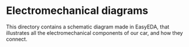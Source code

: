 Electromechanical diagrams
====

This directory contains a schematic diagram made in EasyEDA, that illustrates all the electromechanical components of our car, and how they connect.

